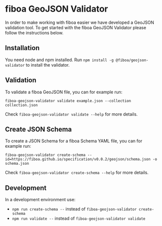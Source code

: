 # fiboa GeoJSON Validator

In order to make working with fiboa easier we have developed a GeoJSON validation tool. To get started with the fiboa GeoJSON Validator please follow the instructions below.


## Installation

You need node and npm installed. 
Run `npm install -g @fiboa/geojson-validator` to install the validator.

## Validation

To validate a fiboa GeoJSON file, you can for example run:

`fiboa-geojson-validator validate example.json --collection collection.json`

Check `fiboa-geojson-validator validate --help` for more details.

## Create JSON Schema

To create a JSON Schema for a fiboa Schema YAML file, you can for example run:

`fiboa-geojson-validator create-schema --id=https://fiboa.github.io/specification/v0.0.2/geojson/schema.json -o schema.json`

Check `fiboa-geojson-validator create-schema --help` for more details.

## Development

In a development environment use:
- `npm run create-schema --` instead of `fiboa-geojson-validator create-schema`
- `npm run validate --` instead of `fiboa-geojson-validator validate`
